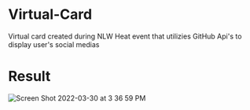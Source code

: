 # Virtual-Card
Virtual card created during NLW Heat event that utilizies GitHub Api's to display user's social medias

# Result

![Screen Shot 2022-03-30 at 3 36 59 PM](https://user-images.githubusercontent.com/70548865/160942434-8130bcef-e70a-4661-a5f4-be3e858800cc.png)
